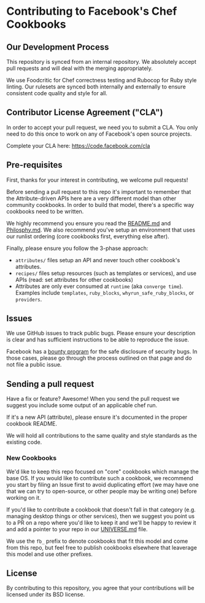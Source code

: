 # Contributing to Facebook's Chef Cookbooks

## Our Development Process
This repository is synced from an internal repository. We absolutely accept pull
requests and will deal with the merging appropriately.

We use Foodcritic for Chef correctness testing and Rubocop for Ruby style
linting. Our rulesets are synced both internally and externally to ensure
consistent code quality and style for all.

## Contributor License Agreement ("CLA")
In order to accept your pull request, we need you to submit a CLA. You only need
to do this once to work on any of Facebook's open source projects.

Complete your CLA here: <https://code.facebook.com/cla>

## Pre-requisites
First, thanks for your interest in contributing, we welcome pull requests!

Before sending a pull request to this repo it's important to remember that the
Attribute-driven APIs here are a very different model than other community
cookbooks. In order to build that model, there's a specific way cookbooks need
to be written.

We highly recommend you ensure you read the [README.md](README.md) and
[Philosphy.md](https://github.com/facebook/chef-utils/blob/master/Philosophy.md).
We also recommend you've setup an environment that uses our runlist ordering
(core cookbooks first, everything else after).

Finally, please ensure you follow the 3-phase approach:

 * `attributes/` files setup an API and never touch other cookbook's attributes.
 * `recipes/` files setup resources (such as templates or services), and use
   APIs (read: set attributes for other cookbooks)
 * Attributes are only ever consumed at `runtime` (aka `converge time`).
   Examples include `templates`, `ruby_blocks`, `whyrun_safe_ruby_blocks`, or
   `providers`.

## Issues
We use GitHub issues to track public bugs. Please ensure your description is
clear and has sufficient instructions to be able to reproduce the issue.

Facebook has a [bounty program](https://www.facebook.com/whitehat/) for the safe
disclosure of security bugs. In those cases, please go through the process
outlined on that page and do not file a public issue.

## Sending a pull request

Have a fix or feature? Awesome! When you send the pull request we suggest you
include some output of an applicable chef run.

If it's a new API (attribute), please ensure it's documented in the proper
cookbook README.

We will hold all contributions to the same quality and style standards as the
existing code.

### New Cookbooks

We'd like to keep this repo focused on "core" cookbooks which manage the base
OS. If you would like to contribute such a cookbook, we recommend you start by
filing an Issue first to avoid duplicating effort (we may have one that we can
try to open-source, or other people may be writing one) before working on it.

If you'd like to contribute a cookbook that doesn't fall in that category (e.g.
managing desktop things or other services), then we suggest you point us to a PR
on a repo where you'd like to keep it and we'll be happy to review it and add a
pointer to your repo in our 
[UNIVERSE.md](https://github.com/facebook/chef-cookbooks/blob/master/UNIVERSE.md)
file.

 We use the `fb_` prefix to denote cookbooks that fit
this model and come from this repo, but feel free to publish cookbooks elsewhere
that leaverage this model and use other prefixes.

## License
By contributing to this repository, you agree that your contributions will be
licensed under its BSD license.
